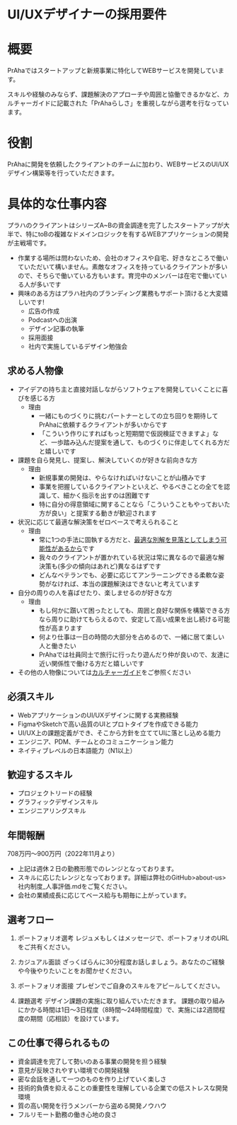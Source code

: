 # UI/UXデザイナーの採用要件

# 概要
PrAhaではスタートアップと新規事業に特化してWEBサービスを開発しています。

スキルや経験のみならず、課題解決のアプローチや周囲と協働できるかなど、カルチャーガイドに記載された「PrAhaらしさ」を重視しながら選考を行なっています。

# 役割
PrAhaに開発を依頼したクライアントのチームに加わり、WEBサービスのUI/UXデザイン構築等を行っていただきます。

# 具体的な仕事内容
プラハのクライアントはシリーズA~Bの資金調達を完了したスタートアップが大半で、特にtoBの複雑なドメインロジックを有するWEBアプリケーションの開発が主戦場です。

- 作業する場所は問わないため、会社のオフィスや自宅、好きなところで働いていただいて構いません。素敵なオフィスを持っているクライアントが多いので、そちらで働いている方もいます。育児中のメンバーは在宅で働いている人が多いです
- 興味のある方はプラハ社内のブランディング業務もサポート頂けると大変嬉しいです!
  - 広告の作成
  - Podcastへの出演
  - デザイン記事の執筆
  - 採用面接
  - 社内で実施しているデザイン勉強会

## 求める人物像
- アイデアの持ち主と直接対話しながらソフトウェアを開発していくことに喜びを感じる方
  - 理由
    - 一緒にものづくりに挑むパートナーとしての立ち回りを期待してPrAhaに依頼するクライアントが多いからです
    - 「こういう作りにすればもっと短期間で仮説検証できますよ」など、一歩踏み込んだ提案を通して、ものづくりに伴走してくれる方だと嬉しいです
- 課題を自ら発見し、提案し、解決していくのが好きな前向きな方
  - 理由
    - 新規事業の開発は、やらなければいけないことが山積みです
    - 事業を把握しているクライアントといえど、やるべきことの全てを認識して、細かく指示を出すのは困難です
    - 特に自分の得意領域に関することなら「こういうこともやっておいた方が良い」と提案する動きが歓迎されます
- 状況に応じて最適な解決策をゼロベースで考えられること
  - 理由
    - 常に1つの手法に固執する方だと、[最適な別解を見落としてしまう可能性があるから](https://www.google.com/search?q=%E3%83%8F%E3%83%B3%E3%83%9E%E3%83%BC%E3%81%97%E3%81%8B%E6%8C%81%E3%81%A3%E3%81%A6%E3%81%84%E3%81%AA%E3%81%91%E3%82%8C%E3%81%B0%E5%85%A8%E3%81%A6%E3%81%8C%E9%87%98%E3%81%AE%E3%82%88%E3%81%86%E3%81%AB%E8%A6%8B%E3%81%88%E3%82%8B&oq=%E3%83%8F%E3%83%B3%E3%83%9E%E3%83%BC%E3%81%97%E3%81%8B%E6%8C%81%E3%81%A3%E3%81%A6%E3%81%84%E3%81%AA%E3%81%91%E3%82%8C%E3%81%B0%E5%85%A8%E3%81%A6%E3%81%8C%E9%87%98%E3%81%AE%E3%82%88%E3%81%86%E3%81%AB%E8%A6%8B%E3%81%88%E3%82%8B&aqs=chrome..69i57.6400j0j4&sourceid=chrome&ie=UTF-8)です
    - 我々のクライアントが置かれている状況は常に異なるので最適な解決策も(多少の傾向はあれど)異なるはずです
    - どんなベテランでも、必要に応じてアンラーニングできる柔軟な姿勢がなければ、本当の課題解決はできないと考えています
- 自分の周りの人を喜ばせたり、楽しませるのが好きな方
  - 理由
    - もし何かに躓いて困ったとしても、周囲と良好な関係を構築できる方なら周りに助けてもらえるので、安定して高い成果を出し続ける可能性が高まります
    - 何より仕事は一日の時間の大部分を占めるので、一緒に居て楽しい人と働きたい
    - PrAhaでは社員同士で旅行に行ったり遊んだり仲が良いので、友達に近い関係性で働ける方だと嬉しいです
- その他の人物像については[カルチャーガイド](/for-external/culture)をご参照ください

## 必須スキル
- WebアプリケーションのUI/UXデザインに関する実務経験
- FigmaやSketchで高い品質のUIとプロトタイプを作成できる能力
- UI/UX上の課題定義ができ、そこから方針を立ててUIに落とし込める能力
- エンジニア、PDM、チームとのコミュニケーション能力
- ネイティブレベルの日本語能力（N1以上） 

## 歓迎するスキル
- プロジェクトリードの経験
- グラフィックデザインスキル
- エンジニアリングスキル

## 年間報酬
708万円～900万円（2022年11月より）

- 上記は週休２日の勤務形態でのレンジとなっております。
- スキルに応じたレンジとなっております。詳細は弊社のGitHub>about-us>社内制度_人事評価.mdをご覧ください。
- 会社の業績成長に応じてベース給与も期毎に上がっています。

## 選考フロー
1. ポートフォリオ選考
レジュメもしくはメッセージで、ポートフォリオのURLをご共有ください。

2. カジュアル面談
ざっくばらんに30分程度お話しましょう。あなたのご経験や今後やりたいことをお聞かせください。

3. ポートフォリオ面接
プレゼンでご自身のスキルをアピールしてください。

4. 課題選考
デザイン課題の実施に取り組んでいただきます。
課題の取り組みにかかる時間は1日～3日程度（8時間～24時間程度）で、実施には2週間程度の期間（応相談）を設けています。


## この仕事で得られるもの
- 資金調達を完了して勢いのある事業の開発を担う経験
- 意見が反映されやすい環境での開発経験
- 密な会話を通して一つのものを作り上げていく楽しさ
- 技術的負債を抑えることの重要性を理解している企業での低ストレスな開発環境
- 質の高い開発を行うメンバーから盗める開発ノウハウ
- フルリモート勤務の働き心地の良さ
